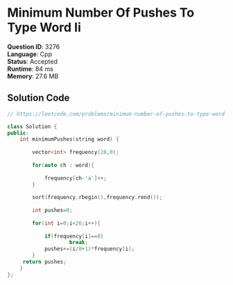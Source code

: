 # Minimum Number Of Pushes To Type Word Ii

**Question ID**: 3276  
**Language**: Cpp  
**Status**: Accepted  
**Runtime**: 84 ms  
**Memory**: 27.6 MB  

## Solution Code
```cpp
// https://leetcode.com/problems/minimum-number-of-pushes-to-type-word-ii

class Solution {
public:
    int minimumPushes(string word) {
        
        vector<int> frequency(26,0);
        
        for(auto ch : word){
            
            frequency[ch-'a']++;
        }
        
        sort(frequency.rbegin(),frequency.rend());
        
        int pushes=0;
        
        for(int i=0;i<26;i++){
            
            if(frequency[i]==0)
                    break;
            pushes+=(i/8+1)*frequency[i];
        }
     return pushes;
    }
};
```
